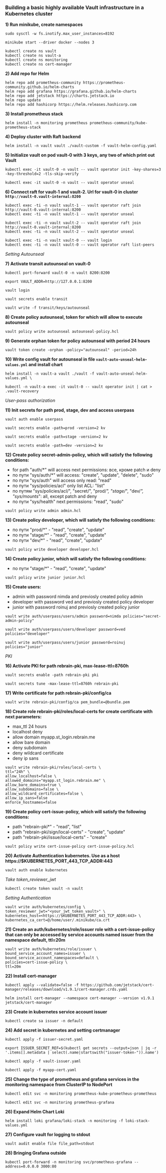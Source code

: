 ### Building a basic highly available Vault infrastructure in a Kubernetes cluster

**1) Run minikube, create namespaces**

`sudo sysctl -w fs.inotify.max_user_instances=8192`

`minikube start --driver docker --nodes 3`

```
kubectl create ns vault
kubectl create ns vault-a
kubectl create ns monitoring
kubectl create ns cert-manager
```

**2) Add repo for Helm**

```
helm repo add prometheus-community https://prometheus-community.github.io/helm-charts
helm repo add grafana https://grafana.github.io/helm-charts
helm repo add jetstack https://charts.jetstack.io
helm repo update
helm repo add hashicorp https://helm.releases.hashicorp.com
```

**3) Install prometheus stack**

`helm install -n monitoring prometheus prometheus-community/kube-prometheus-stack`

**4) Deploy cluster with Raft backend**

`helm install -n vault vault ./vault-custom -f vault-helm-config.yaml`

**5) Initialize vault on pod vault-0 with 3 keys, any two of which print out Vault**

`kubectl exec -it vault-0 -n vault -- vault operator init -key-shares=3 -key-threshold=2 -tls-skip-verify`

`kubectl exec -it vault-0 -n vault -- vault operator unseal`

**6) Connect raft for vault-1 and vault-2. Url for vault-0 in cluster `http://vault-0.vault-internal:8200`**

```
kubectl exec -ti -n vault vault-1 -- vault operator raft join http://vault-0.vault-internal:8200
kubectl exec -ti -n vault vault-1 -- vault operator unseal

kubectl exec -ti -n vault vault-2 -- vault operator raft join http://vault-0.vault-internal:8200
kubectl exec -ti -n vault vault-2 -- vault operator unseal

kubectl exec -ti -n vault vault-0 -- vault login
kubectl exec -ti -n vault vault-0 -- vault operator raft list-peers
```

*Setting Autounseal*

**7) Activate transit autounseal on vault-0**

`kubectl port-forward vault-0 -n vault 8200:8200`

`export VAULT_ADDR=http://127.0.0.1:8200`

`vault login`

`vault secrets enable transit`

`vault write -f transit/keys/autounseal`

**8) Create policy autounseal, token for which will allow to execute autounseal**

`vault policy write autounseal autounseal-policy.hcl`

**9) Generate orphan token for policy autounseal with period 24 hours**

`vault token create -orphan -policy="autounseal" -period=24h`

**10) Write config vault for autounseal in file `vault-auto-unseal-helm-values.yml` and install chart**

`helm install -n vault-a vault ./vault -f vault-auto-unseal-helm-values.yml \ `

`kubectl -n vault-a exec -it vault-0 -- vault operator init | cat > .vault-recovery`

*User-pass authorization*

**11) Init secrets for path prod, stage, dev and access userpass**

`vault auth enable userpass`

`vault secrets enable -path=prod -version=2 kv`

`vault secrets enable -path=stage -version=2 kv`

`vault secrets enable -path=dev -version=2 kv`

**12) Create policy secret-admin-policy, which will satisfy the following conditions:**
- for path "auth/*" will access next permissions: все, кроме patch и deny
- по пути "sys/auth/*" will access: "create", "update", "delete", "sudo"
- по пути "sys/auth" will access only read: "read"
- по пути "sys/policies/acl" only list ACL: "list"
- по путям "sys/policies/acl/", "secret/", "prod/*", "stage/*", "dev/*", "sys/mounts*": all, except patch and deny
- по пути "sys/health" next permissions: "read", "sudo"

`vault policy write admin admin.hcl`

**13) Create policy developer, which will satisfy the following conditions:**
- по пути "prod/*" - "read", "create", "update"
- по пути "stage/*" - "read", "create", "update"
- по пути "dev/*" - "read", "create", "update"

`vault policy write developer developer.hcl`

**14) Create policy junior, which will satisfy the following conditions:**
- по пути "stage/*" - "read", "create", "update"

`vault policy write junior junior.hcl`

**15) Create users:**
- admin with password nimda and previosly created policy admin
- developer  with password ved and previosly created policy developer
- junior  with password roinuj and previosly created policy junior

`vault write auth/userpass/users/admin password=nimda policies="secret-admin-policy"`

`vault write auth/userpass/users/developer password=ved policies="developer"`

`vault write auth/userpass/users/junior password=roinuj policies="junior"`


*PKI*

**16) Activate PKI for path rebrain-pki, max-lease-ttl=8760h**

`vault secrets enable -path rebrain-pki pki`

`vault secrets tune -max-lease-ttl=8760h rebrain-pki`

**17) Write certificate for path rebrain-pki/config/ca**

`vault write rebrain-pki/config/ca pem_bundle=@bundle.pem`

**18) Create role rebrain-pki/roles/local-certs for create certificate with next parameters:**
- max_ttl 24 hours
- localhost deny
- allow domain myapp.st_login.rebrain.me
- allow bare domain
- deny subdomain
- deny wildcard certificate
- deny ip sans

```
vault write rebrain-pki/roles/local-certs \
ttl="24h" \
allow_localhost=false \
allowed_domains="myapp.st_login.rebrain.me" \
allow_bare_domains=true \
allow_subdomains=false \
allow_wildcard_certificates=false \
allow_ip_sans=false
enforce_hostnames=false
```

**19) Create policy cert-issue-policy, which will satisfy the following conditions:**
- path "rebrain-pki*" - "read", "list"
- path "rebrain-pki/sign/local-certs" - "create", "update"
- path "rebrain-pki/issue/local-certs" - "create"

`vault policy write cert-issue-policy cert-issue-policy.hcl`

**20) Activate Authentication kubernetes. Use as a host https://$KUBERNETES_PORT_443_TCP_ADDR:443**

`vault auth enable kubernetes`

*Take token_reviewer_jwt*

`kubectl create token vault -n vault`

*Setting Authentication*

```
vault write auth/kubernetes/config \
token_reviewer_jwt="<your_jwt_token_vault>" \
kubernetes_host=<https://$KUBERNETES_PORT_443_TCP_ADDR:443> \
kubernetes_ca_cert=@/home/user/.minikube/ca.crt
```

**21) Create an auth/kubernetes/role/issuer role with a cert-issue-policy that can only be accessed by service accounts named issuer from the namespace default, ttl=20m**

```
vault write auth/kubernetes/role/issuer \
bound_service_account_names=issuer \
bound_service_account_namespaces=default \
policies=cert-issue-policy \
ttl=20m
```

**22) Install cert-manager**

`kubectl apply --validate=false -f https://github.com/jetstack/cert-manager/releases/download/v1.9.1/cert-manager.crds.yaml`

`helm install cert-manager --namespace cert-manager --version v1.9.1 jetstack/cert-manager`

**23) Create in kubernetes service account issuer**

`kubectl create sa issuer -n default`

**24) Add secret in kubernetes and setting certmanager**

`kubectl apply -f issuer-secret.yaml`

`export ISSUER_SECRET_REF=$(kubectl get secrets --output=json | jq -r '.items[].metadata | select(.name|startswith("issuer-token-")).name')`

`kubectl apply -f vault-issuer.yaml`

`kubectl apply -f myapp-cert.yaml`

**25) Change the type of prometheus and grafana services in the monitoring namespace from ClusterIP to NodePort**

`kubectl edit svc -n monitoring prometheus-kube-prometheus-prometheus`

`kubectl edit svc -n monitoring prometheus-grafana`

**26) Expand Helm Chart Loki**

`helm install loki grafana/loki-stack -n monitoring -f loki-stack-values.yml`

**27) Configure vault for logging to stdout**

`vault audit enable file file_path=stdout`

**28) Bringing Grafana outside**

`kubectl port-forward -n monitoring svc/prometheus-grafana --address=0.0.0.0 3000:80`
